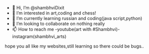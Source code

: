 - 👋 Hi, I’m @shambhviDixit
- 👀 I’m interested in art,coding and chess!
- 🌱 I’m currently learning russian and coding(java script,python)
- 💞️ I’m looking to collaborate on nothing really
- 📫 How to reach me -youtube(art with #Shambhvi)-instagram(shambhvi_arts)


hope you all like my websites,still learning so there could be bugs..

